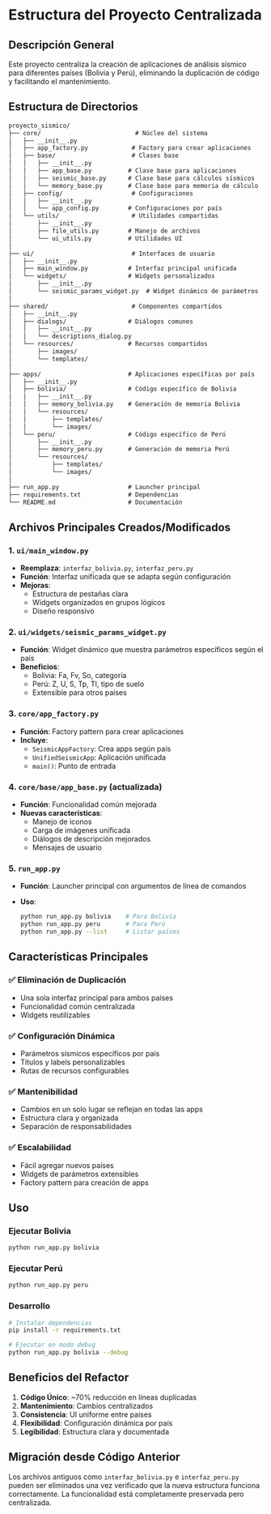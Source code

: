 # Estructura del Proyecto Centralizada

## Descripción General

Este proyecto centraliza la creación de aplicaciones de análisis sísmico para diferentes países (Bolivia y Perú), eliminando la duplicación de código y facilitando el mantenimiento.

## Estructura de Directorios

```md
proyecto_sismico/
├── core/                          # Núcleo del sistema
│   ├── __init__.py
│   ├── app_factory.py            # Factory para crear aplicaciones
│   ├── base/                     # Clases base
│   │   ├── __init__.py
│   │   ├── app_base.py          # Clase base para aplicaciones
│   │   ├── seismic_base.py      # Clase base para cálculos sísmicos
│   │   └── memory_base.py       # Clase base para memoria de cálculo
│   ├── config/                   # Configuraciones
│   │   ├── __init__.py
│   │   └── app_config.py        # Configuraciones por país
│   └── utils/                    # Utilidades compartidas
│       ├── __init__.py
│       ├── file_utils.py        # Manejo de archivos
│       └── ui_utils.py          # Utilidades UI
│
├── ui/                           # Interfaces de usuario
│   ├── __init__.py
│   ├── main_window.py           # Interfaz principal unificada
│   └── widgets/                 # Widgets personalizados
│       ├── __init__.py
│       └── seismic_params_widget.py  # Widget dinámico de parámetros
│
├── shared/                       # Componentes compartidos
│   ├── __init__.py
│   ├── dialogs/                 # Diálogos comunes
│   │   ├── __init__.py
│   │   └── descriptions_dialog.py
│   └── resources/               # Recursos compartidos
│       ├── images/
│       └── templates/
│
├── apps/                        # Aplicaciones específicas por país
│   ├── __init__.py
│   ├── bolivia/                 # Código específico de Bolivia
│   │   ├── __init__.py
│   │   ├── memory_bolivia.py    # Generación de memoria Bolivia
│   │   └── resources/
│   │       ├── templates/
│   │       └── images/
│   └── peru/                    # Código específico de Perú
│       ├── __init__.py
│       ├── memory_peru.py       # Generación de memoria Perú
│       └── resources/
│           ├── templates/
│           └── images/
│
├── run_app.py                   # Launcher principal
├── requirements.txt             # Dependencias
└── README.md                    # Documentación
```

## Archivos Principales Creados/Modificados

### 1. `ui/main_window.py`

- **Reemplaza**: `interfaz_bolivia.py`, `interfaz_peru.py`
- **Función**: Interfaz unificada que se adapta según configuración
- **Mejoras**:
  - Estructura de pestañas clara
  - Widgets organizados en grupos lógicos
  - Diseño responsivo

### 2. `ui/widgets/seismic_params_widget.py`

- **Función**: Widget dinámico que muestra parámetros específicos según el país
- **Beneficios**:
  - Bolivia: Fa, Fv, So, categoría
  - Perú: Z, U, S, Tp, Tl, tipo de suelo
  - Extensible para otros países

### 3. `core/app_factory.py`

- **Función**: Factory pattern para crear aplicaciones
- **Incluye**:
  - `SeismicAppFactory`: Crea apps según país
  - `UnifiedSeismicApp`: Aplicación unificada
  - `main()`: Punto de entrada

### 4. `core/base/app_base.py` (actualizada)

- **Función**: Funcionalidad común mejorada
- **Nuevas características**:
  - Manejo de iconos
  - Carga de imágenes unificada
  - Diálogos de descripción mejorados
  - Mensajes de usuario

### 5. `run_app.py`

- **Función**: Launcher principal con argumentos de línea de comandos
- **Uso**:

  ```bash
  python run_app.py bolivia    # Para Bolivia
  python run_app.py peru       # Para Perú
  python run_app.py --list     # Listar países
  ```

## Características Principales

### ✅ Eliminación de Duplicación

- Una sola interfaz principal para ambos países
- Funcionalidad común centralizada
- Widgets reutilizables

### ✅ Configuración Dinámica

- Parámetros sísmicos específicos por país
- Títulos y labels personalizables
- Rutas de recursos configurables

### ✅ Mantenibilidad

- Cambios en un solo lugar se reflejan en todas las apps
- Estructura clara y organizada
- Separación de responsabilidades

### ✅ Escalabilidad

- Fácil agregar nuevos países
- Widgets de parámetros extensibles
- Factory pattern para creación de apps

## Uso

### Ejecutar Bolivia

```bash
python run_app.py bolivia
```

### Ejecutar Perú  

```bash
python run_app.py peru
```

### Desarrollo

```bash
# Instalar dependencias
pip install -r requirements.txt

# Ejecutar en modo debug
python run_app.py bolivia --debug
```

## Beneficios del Refactor

1. **Código Único**: ~70% reducción en líneas duplicadas
2. **Mantenimiento**: Cambios centralizados
3. **Consistencia**: UI uniforme entre países
4. **Flexibilidad**: Configuración dinámica por país
5. **Legibilidad**: Estructura clara y documentada

## Migración desde Código Anterior

Los archivos antiguos como `interfaz_bolivia.py` e `interfaz_peru.py` pueden ser eliminados una vez verificado que la nueva estructura funciona correctamente. La funcionalidad está completamente preservada pero centralizada.
